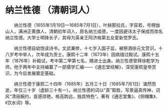 纳兰性德 （清朝词人）
===========
　　纳兰性德（1655年1月19日—1685年7月1日），叶赫那拉氏，字容若，号楞伽山人，满洲正黄旗人，清朝初年词人，原名纳兰成德，一度因避讳太子保成而改名纳兰性德。大学士明珠长子，其母为英亲王阿济格第五女爱新觉罗氏。

　　纳兰性德自幼饱读诗书，文武兼修，十七岁入国子监，被祭酒徐元文赏识。十八岁考中举人，次年成为贡士。康熙十二年（1673年）因病错过殿试。康熙十五年（1676年）补殿试，考中第二甲第七名，赐进士出身。纳兰性德曾拜徐乾学为师。他于两年中主持编纂了一部儒学汇编——《通志堂经解》，深受康熙皇帝赏识，为今后发展奠定基础。

　　纳兰性德于康熙二十四年（1685年）五月三十日（1685年7月1日）溘然而逝，年仅三十岁（虚龄三十有一）。纳兰性德的词以“真”取胜，写景逼真传神，词风“清丽婉约，哀感顽艳，格高韵远，独具特色“。著有《通志堂集》、《侧帽集》、《饮水词》等。